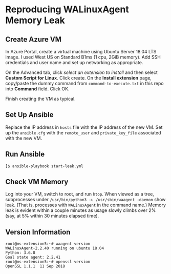# Reproducing WALinuxAgent Memory Leak

## Create Azure VM

In Azure Portal, create a virtual machine using Ubuntu Server 18.04 LTS image.  I used
West US on Standard B1ms (1 cpu, 2GiB memory).  Add SSH credentials and user name and set up
networking as appropriate.

On the Advanced tab, click *select an extension to install* and then select
**Custom Script for Linux**.  Click create.  On the **Install extension** page,
copy/paste the dummy command from `command-to-execute.txt` in this repo into **Command** field.
Click OK.

Finish creating the VM as typical.

## Set Up Ansible

Replace the IP address in `hosts` file with the IP address of the new VM.  Set up the
`ansible.cfg` with the `remote_user` and `private_key_file` associated with the new
VM.

## Run Ansible

```
]$ ansible-playbook start-leak.yml
```

## Check VM Memory

Log into your VM, switch to root, and run `htop`.  When viewed as a tree, subprocesses
under `/usr/bin/python3 -u /usr/sbin/waagent -daemon` show leak.  (That is, processes
with `WALinuxAgent` in the command name.)  Memory leak is evident within a couple
minutes as usage slowly climbs over 2% (say, at 5% within 30 minutes elapsed time).

## Version Information

```
root@ms-extension5:~# waagent version
WALinuxAgent-2.2.40 running on ubuntu 18.04
Python: 3.6.8
Goal state agent: 2.2.41
root@ms-extension5:~# openssl version
OpenSSL 1.1.1  11 Sep 2018
```


